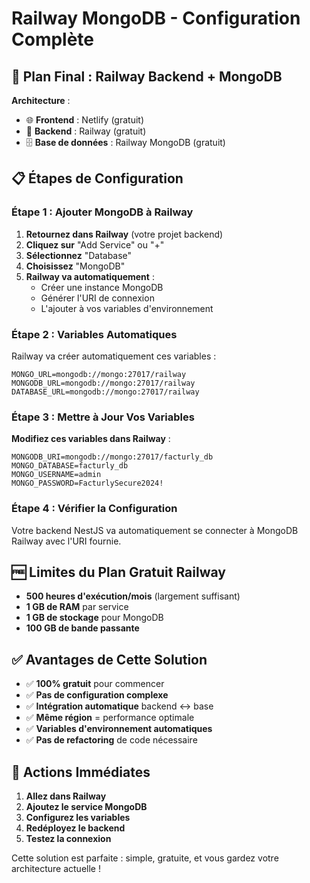 # Railway MongoDB - Configuration Complète

## 🎯 Plan Final : Railway Backend + MongoDB

**Architecture** :

- 🌐 **Frontend** : Netlify (gratuit)
- 🚀 **Backend** : Railway (gratuit)
- 🗄️ **Base de données** : Railway MongoDB (gratuit)

## 📋 Étapes de Configuration

### Étape 1 : Ajouter MongoDB à Railway

1. **Retournez dans Railway** (votre projet backend)
2. **Cliquez sur** "Add Service" ou "+"
3. **Sélectionnez** "Database"
4. **Choisissez** "MongoDB"
5. **Railway va automatiquement** :
   - Créer une instance MongoDB
   - Générer l'URI de connexion
   - L'ajouter à vos variables d'environnement

### Étape 2 : Variables Automatiques

Railway va créer automatiquement ces variables :

```
MONGO_URL=mongodb://mongo:27017/railway
MONGODB_URL=mongodb://mongo:27017/railway
DATABASE_URL=mongodb://mongo:27017/railway
```

### Étape 3 : Mettre à Jour Vos Variables

**Modifiez ces variables dans Railway** :

```
MONGODB_URI=mongodb://mongo:27017/facturly_db
MONGO_DATABASE=facturly_db
MONGO_USERNAME=admin
MONGO_PASSWORD=FacturlySecure2024!
```

### Étape 4 : Vérifier la Configuration

Votre backend NestJS va automatiquement se connecter à MongoDB Railway avec l'URI fournie.

## 🆓 Limites du Plan Gratuit Railway

- **500 heures d'exécution/mois** (largement suffisant)
- **1 GB de RAM** par service
- **1 GB de stockage** pour MongoDB
- **100 GB de bande passante**

## ✅ Avantages de Cette Solution

- ✅ **100% gratuit** pour commencer
- ✅ **Pas de configuration complexe**
- ✅ **Intégration automatique** backend ↔ base
- ✅ **Même région** = performance optimale
- ✅ **Variables d'environnement automatiques**
- ✅ **Pas de refactoring** de code nécessaire

## 🚀 Actions Immédiates

1. **Allez dans Railway**
2. **Ajoutez le service MongoDB**
3. **Configurez les variables**
4. **Redéployez le backend**
5. **Testez la connexion**

Cette solution est parfaite : simple, gratuite, et vous gardez votre architecture actuelle !
